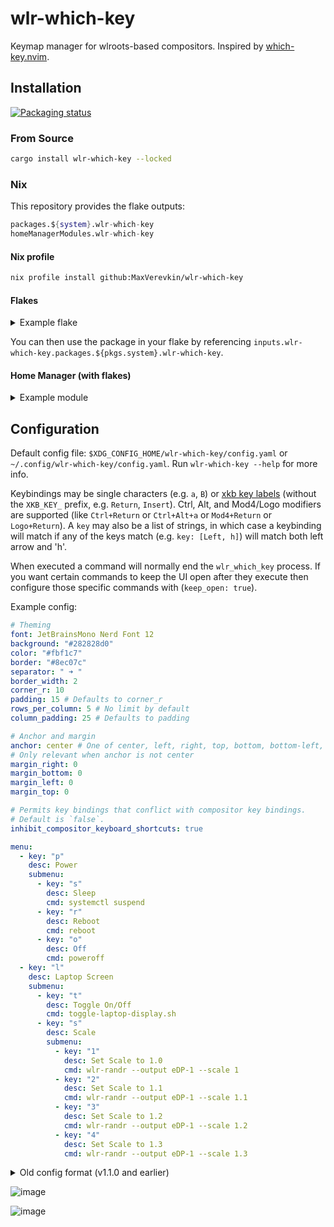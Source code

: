 # wlr-which-key

Keymap manager for wlroots-based compositors. Inspired by [which-key.nvim](https://github.com/folke/which-key.nvim).

## Installation

[![Packaging status](https://repology.org/badge/vertical-allrepos/wlr-which-key.svg)](https://repology.org/project/wlr-which-key/versions)

### From Source

```sh
cargo install wlr-which-key --locked
```

### Nix

This repository provides the flake outputs:
```nix
packages.${system}.wlr-which-key
homeManagerModules.wlr-which-key
```

#### Nix profile

```sh
nix profile install github:MaxVerevkin/wlr-which-key
```

#### Flakes

<details>
  <summary>Example flake</summary>

  ```nix
    {
      inputs = {
        # other inputs...      
        wlr-which-key = {
          url = "github:MaxVerevkin/wlr-which-key";
          # Optionally, pin the nixpkgs version to the one in your flake:
          inputs.nixpkgs.follows = "nixpkgs"; # Replace "nixpkgs" with the name of your nixpkgs flake input
        };
      };
      
      # the rest of your flake, outputs, etc ...
    }
  ```
</details>

You can then use the package in your flake by referencing `inputs.wlr-which-key.packages.${pkgs.system}.wlr-which-key`.

#### Home Manager (with flakes)

<details>
  <summary>Example module</summary>

  ```nix
  {
    pkgs,
    inputs,
    ...
  }:
  {
    imports = [
      inputs.wlr-which-key.homeManagerModules.wlr-which-key
    ];
    programs.wlr-which-key = {
      enable = true;
      package = inputs.wlr-which-key.${pkgs.system}.wlr-which-key; # Optional, the default is the package the flake provides
      # The following is equivelent to the example config, but in nix
      settings = {
        font = "JetBrainsMono Nerd Font 12";
        background = "#282828d0";
        color = "#fbf1c7";
        border = "#8ec07c";
        separator = " ➜ ";
        border_width = 2;
        corner_r = 10;
        padding = 15; 
        rows_per_column = 5;
        column_padding = 25;

        anchor = "center";
        margin_right = 0;
        margin_bottom = 0;
        margin_left = 0;
        margin_top = 0;

        inhibit_compositor_keyboard_shortcuts = true;

        menu = [
          {
            key = "p";
            desc = "Power";
            submenu = [
              {
                key = "s";
                desc = "Sleep";
                cmd = "systemctl suspend";
              }
              {
                key = "r";
                desc = "Reboot";
                cmd = "reboot";
              }
              {
                key = "o";
                desc = "Off";
                cmd = "poweroff";
              }
            ];
          }
          {
            key = "l";
            desc = "Laptop Screen";
            submenu = [
              {
                key = "t";
                desc = "Toggle On/Off";
                cmd = "toggle-laptop-display.sh";
              }
              {
                key = "s";
                desc = "Scale";
                submenu = [
                  {
                    key = "1";
                    desc = "Set Scale to 1.0";
                    cmd = "wlr-randr --output eDP-1 --scale 1";
                  }
                  {
                    key = "2";
                    desc = "Set Scale to 1.1";
                    cmd = "wlr-randr --output eDP-1 --scale 1.1";
                  }
                  {
                    key = "3";
                    desc = "Set Scale to 1.2";
                    cmd = "wlr-randr --output eDP-1 --scale 1.2";
                  }
                  {
                    key = "4";
                    desc = "Set Scale to 1.3";
                    cmd = "wlr-randr --output eDP-1 --scale 1.3";
                  }
                ];
              }
            ];
          }
        ];
      };
    };
  }
  ```
</details>

## Configuration

Default config file: `$XDG_CONFIG_HOME/wlr-which-key/config.yaml` or `~/.config/wlr-which-key/config.yaml`. Run `wlr-which-key --help` for more info.

Keybindings may be single characters (e.g. `a`, `B`) or [xkb key labels](https://github.com/xkbcommon/libxkbcommon/blob/master/include/xkbcommon/xkbcommon-keysyms.h) (without the `XKB_KEY_` prefix, e.g. `Return`, `Insert`). Ctrl, Alt, and Mod4/Logo modifiers are supported (like `Ctrl+Return` or `Ctrl+Alt+a` or `Mod4+Return` or `Logo+Return`). A `key` may also be a list of strings, in which case a keybinding will match if any of the keys match (e.g. `key: [Left, h]`) will match both left arrow and 'h'.

When executed a command will normally end the `wlr_which_key` process. If you want certain commands to keep the UI open after they execute then
configure those specific commands with (`keep_open: true`).

Example config:

```yaml
# Theming
font: JetBrainsMono Nerd Font 12
background: "#282828d0"
color: "#fbf1c7"
border: "#8ec07c"
separator: " ➜ "
border_width: 2
corner_r: 10
padding: 15 # Defaults to corner_r
rows_per_column: 5 # No limit by default
column_padding: 25 # Defaults to padding

# Anchor and margin
anchor: center # One of center, left, right, top, bottom, bottom-left, top-left, etc.
# Only relevant when anchor is not center
margin_right: 0
margin_bottom: 0
margin_left: 0
margin_top: 0

# Permits key bindings that conflict with compositor key bindings.
# Default is `false`.
inhibit_compositor_keyboard_shortcuts: true

menu:
  - key: "p"
    desc: Power
    submenu:
      - key: "s"
        desc: Sleep
        cmd: systemctl suspend
      - key: "r"
        desc: Reboot
        cmd: reboot
      - key: "o"
        desc: Off
        cmd: poweroff
  - key: "l"
    desc: Laptop Screen
    submenu:
      - key: "t"
        desc: Toggle On/Off
        cmd: toggle-laptop-display.sh
      - key: "s"
        desc: Scale
        submenu:
          - key: "1"
            desc: Set Scale to 1.0
            cmd: wlr-randr --output eDP-1 --scale 1
          - key: "2"
            desc: Set Scale to 1.1
            cmd: wlr-randr --output eDP-1 --scale 1.1
          - key: "3"
            desc: Set Scale to 1.2
            cmd: wlr-randr --output eDP-1 --scale 1.2
          - key: "4"
            desc: Set Scale to 1.3
            cmd: wlr-randr --output eDP-1 --scale 1.3
```

<details>
  <summary> Old config format (v1.1.0 and earlier) </summary>

  ```yaml
  # Theming
  font: JetBrainsMono Nerd Font 12
  background: "#282828d0"
  color: "#fbf1c7"
  border: "#8ec07c"
  separator: " ➜ "
  border_width: 2
  corner_r: 10
  padding: 15 # Defaults to corner_r

  # Anchor and margin
  anchor: center # One of center, left, right, top, bottom, bottom-left, top-left, etc.
  # Only relevant when anchor is not center
  margin_right: 0
  margin_bottom: 0
  margin_left: 0
  margin_top: 0

  menu:
    "w":
      desc: WiFi
      submenu:
        "t": { desc: Toggle, cmd: wifi_toggle.sh }
        "c": { desc: Connections, cmd: kitty --class nmtui-connect nmtui-connect }
    "p":
      desc: Power
      submenu:
        "s": { desc: Sleep, cmd: systemctl suspend }
        "r": { desc: Reboot, cmd: reboot }
        "o": { desc: Off, cmd: poweroff }
    "t":
      desc: Theme
      submenu:
        "d": { desc: Dark, cmd: dark-theme on }
        "l": { desc: Light, cmd: dark-theme off }
        "t": { desc: Toggle, cmd: dark-theme toggle, keep_open: true }
    "l":
      desc: Laptop Screen
      submenu:
        "t": { desc: Toggle On/Off, cmd: toggle-laptop-display.sh }
        "s":
          desc: Scale
          submenu:
            "1": { desc: Set Scale to 1.0, cmd: wlr-randr --output eDP-1 --scale 1 }
            "2": { desc: Set Scale to 1.1, cmd: wlr-randr --output eDP-1 --scale 1.1 }
            "3": { desc: Set Scale to 1.2, cmd: wlr-randr --output eDP-1 --scale 1.2 }
            "4": { desc: Set Scale to 1.3, cmd: wlr-randr --output eDP-1 --scale 1.3 }
  ```
</details>

![image](https://user-images.githubusercontent.com/34583604/233025292-af0d5798-1854-4809-b08f-2e8f1a65b3ce.png)

![image](https://user-images.githubusercontent.com/34583604/233025368-e59a386a-6a52-4168-a6e3-5102ea6329cf.png)
